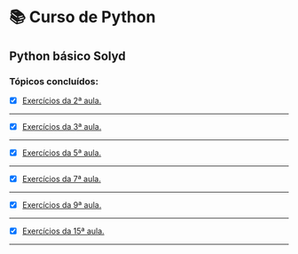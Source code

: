 # :books: Curso de Python
## Python básico Solyd
### Tópicos concluídos:
- [x] [Exercícios da 2ª aula.](https://github.com/PedroSantana2/python-basico-solyd/blob/main/exercicios/aula_02.py)
---
- [x] [Exercícios da 3ª aula.](https://github.com/PedroSantana2/python-basico-solyd/blob/main/exercicios/aula_03.py)
---
- [x] [Exercícios da 5ª aula.](https://github.com/PedroSantana2/python-basico-solyd/blob/main/exercicios/aula_05.py)
---
- [x] [Exercícios da 7ª aula.](https://github.com/PedroSantana2/python-basico-solyd/blob/main/exercicios/aula_07.py)
---
- [x] [Exercícios da 9ª aula.](https://github.com/PedroSantana2/python-basico-solyd/tree/main/exercicios/aula_09)
---
- [x] [Exercícios da 15ª aula.](https://github.com/PedroSantana2/python-basico-solyd/tree/main/exercicios/aula_15)
---
